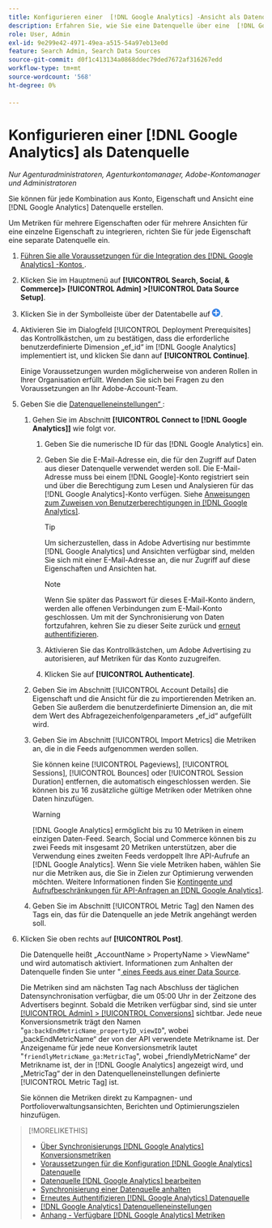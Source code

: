 ```yaml
---
title: Konfigurieren einer  [!DNL Google Analytics] -Ansicht als Datenquelle
description: Erfahren Sie, wie Sie eine Datenquelle über eine  [!DNL Google Analytics]  konfigurieren.
role: User, Admin
exl-id: 9e299e42-4971-49ea-a515-54a97eb13e0d
feature: Search Admin, Search Data Sources
source-git-commit: d0f1c413134a0868ddec79ded7672af316267edd
workflow-type: tm+mt
source-wordcount: '568'
ht-degree: 0%

---
```


# Konfigurieren einer [!DNL Google Analytics] als Datenquelle

*Nur Agenturadministratoren, Agenturkontomanager, Adobe-Kontomanager und Administratoren*

Sie können für jede Kombination aus Konto, Eigenschaft und Ansicht eine [!DNL Google Analytics] Datenquelle erstellen.

Um Metriken für mehrere Eigenschaften oder für mehrere Ansichten für eine einzelne Eigenschaft zu integrieren, richten Sie für jede Eigenschaft eine separate Datenquelle ein.

1. [Führen Sie alle Voraussetzungen für die Integration des  [!DNL Google Analytics] -Kontos ](data-source-prerequisites.md).

1. Klicken Sie im Hauptmenü auf **[!UICONTROL Search, Social, & Commerce]> [!UICONTROL Admin] >[!UICONTROL Data Source Setup]**.

1. Klicken Sie in der Symbolleiste über der Datentabelle auf ![Erstellen](/help/search-social-commerce/assets/add.png "Erstellen").

1. Aktivieren Sie im Dialogfeld [!UICONTROL Deployment Prerequisites] das Kontrollkästchen, um zu bestätigen, dass die erforderliche benutzerdefinierte Dimension „ef_id“ im [!DNL Google Analytics] implementiert ist, und klicken Sie dann auf **[!UICONTROL Continue]**.

   Einige Voraussetzungen wurden möglicherweise von anderen Rollen in Ihrer Organisation erfüllt. Wenden Sie sich bei Fragen zu den Voraussetzungen an Ihr Adobe-Account-Team.

1. Geben Sie die [Datenquelleneinstellungen“ ](data-source-settings.md):

   1. Gehen Sie im Abschnitt **[!UICONTROL Connect to [!DNL Google Analytics]]** wie folgt vor.

      1. Geben Sie die numerische ID für das [!DNL Google Analytics] ein.

      1. Geben Sie die E-Mail-Adresse ein, die für den Zugriff auf Daten aus dieser Datenquelle verwendet werden soll. Die E-Mail-Adresse muss bei einem [!DNL Google]-Konto registriert sein und über die Berechtigung zum Lesen und Analysieren für das [!DNL Google Analytics]-Konto verfügen. Siehe [Anweisungen zum Zuweisen von Benutzerberechtigungen in [!DNL Google Analytics]](https://support.google.com/analytics/answer/9305587).

         >[!TIP]
         >
         >Um sicherzustellen, dass in Adobe Advertising nur bestimmte [!DNL Google Analytics] und Ansichten verfügbar sind, melden Sie sich mit einer E-Mail-Adresse an, die nur Zugriff auf diese Eigenschaften und Ansichten hat.

         >[!NOTE]
         >
         >Wenn Sie später das Passwort für dieses E-Mail-Konto ändern, werden alle offenen Verbindungen zum E-Mail-Konto geschlossen. Um mit der Synchronisierung von Daten fortzufahren, kehren Sie zu dieser Seite zurück und [erneut authentifizieren](data-source-reauthenticate.md).

      1. Aktivieren Sie das Kontrollkästchen, um Adobe Advertising zu autorisieren, auf Metriken für das Konto zuzugreifen.

      1. Klicken Sie auf **[!UICONTROL Authenticate]**.

   1. Geben Sie im Abschnitt [!UICONTROL Account Details] die Eigenschaft und die Ansicht für die zu importierenden Metriken an. Geben Sie außerdem die benutzerdefinierte Dimension an, die mit dem Wert des Abfragezeichenfolgenparameters „ef_id“ aufgefüllt wird.

   1. Geben Sie im Abschnitt [!UICONTROL Import Metrics] die Metriken an, die in die Feeds aufgenommen werden sollen.

      Sie können keine [!UICONTROL Pageviews], [!UICONTROL Sessions], [!UICONTROL Bounces] oder [!UICONTROL Session Duration] entfernen, die automatisch eingeschlossen werden. Sie können bis zu 16 zusätzliche gültige Metriken oder Metriken ohne Daten hinzufügen.

      >[!WARNING]
      >
      >[!DNL Google Analytics] ermöglicht bis zu 10 Metriken in einem einzigen Daten-Feed. Search, Social und Commerce können bis zu zwei Feeds mit insgesamt 20 Metriken unterstützen, aber die Verwendung eines zweiten Feeds verdoppelt Ihre API-Aufrufe an [!DNL Google Analytics]. Wenn Sie viele Metriken haben, wählen Sie nur die Metriken aus, die Sie in Zielen zur Optimierung verwenden möchten. Weitere Informationen finden Sie [Kontingente und Aufrufbeschränkungen für API-Anfragen an [!DNL Google Analytics]](https://developers.google.com/analytics/devguides/reporting/core/v4/limits-quotas).

   1. Geben Sie im Abschnitt [!UICONTROL Metric Tag] den Namen des Tags ein, das für die Datenquelle an jede Metrik angehängt werden soll.

1. Klicken Sie oben rechts auf **[!UICONTROL Post]**.

   Die Datenquelle heißt „AccountName > PropertyName > ViewName“ und wird automatisch aktiviert. Informationen zum Anhalten der Datenquelle finden Sie unter &quot;[ eines Feeds aus einer Data Source](data-source-pause.md).

   Die Metriken sind am nächsten Tag nach Abschluss der täglichen Datensynchronisation verfügbar, die um 05:00 Uhr in der Zeitzone des Advertisers beginnt. Sobald die Metriken verfügbar sind, sind sie unter [[!UICONTROL Admin] > [!UICONTROL Conversions]](/help/search-social-commerce/admin/conversion-metrics/conversion-metric-about.md) sichtbar. Jede neue Konversionsmetrik trägt den Namen &quot;`ga:backEndMetricName_propertyID_viewID`&quot;, wobei „backEndMetricName“ der von der API verwendete Metrikname ist. Der Anzeigename für jede neue Konversionsmetrik lautet &quot;`friendlyMetricName_ga:MetricTag`&quot;, wobei „friendlyMetricName“ der Metrikname ist, der in [!DNL Google Analytics] angezeigt wird, und „MetricTag“ der in den Datenquelleneinstellungen definierte [!UICONTROL Metric Tag] ist.

   Sie können die Metriken direkt zu Kampagnen- und Portfolioverwaltungsansichten, Berichten und Optimierungszielen hinzufügen.

>[!MORELIKETHIS]
>
>* [Über Synchronisierungs [!DNL Google Analytics] Konversionsmetriken](data-source-about.md)
>* [Voraussetzungen für die Konfiguration  [!DNL Google Analytics]  Datenquelle](data-source-prerequisites.md)
>* [Datenquelle  [!DNL Google Analytics] bearbeiten](data-source-edit.md)
>* [Synchronisierung einer Datenquelle anhalten](data-source-pause.md)
>* [Erneutes Authentifizieren  [!DNL Google Analytics]  Datenquelle](data-source-reauthenticate.md)
>* [[!DNL Google Analytics] Datenquelleneinstellungen](data-source-settings.md)
>* [Anhang - Verfügbare  [!DNL Google Analytics] Metriken](data-source-ga-metrics.md)
